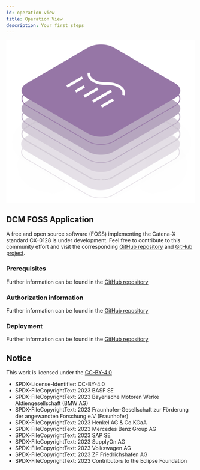 ```yaml
---
id: operation-view
title: Operation View
description: Your first steps
---
```


![DCM kit banner](/img/kit-icons/dcm-kit-icon.svg)

## DCM FOSS Application

A free and open source software (FOSS) implementing the Catena-X standard CX-0128 is under development. Feel free to contribute to this community effort and visit the corresponding [GitHub repository](https://github.com/eclipse-tractusx/demand-capacity-mgmt) and [GitHub project](https://github.com/orgs/eclipse-tractusx/projects/66).

### Prerequisites

Further information can be found in the [GitHub repository](https://github.com/eclipse-tractusx/demand-capacity-mgmt)

### Authorization information

Further information can be found in the [GitHub repository](https://github.com/eclipse-tractusx/demand-capacity-mgmt)

### Deployment

Further information can be found in the [GitHub repository](https://github.com/eclipse-tractusx/demand-capacity-mgmt)

## Notice

This work is licensed under the [CC-BY-4.0](https://creativecommons.org/licenses/by/4.0/legalcode)

- SPDX-License-Identifier: CC-BY-4.0
- SPDX-FileCopyrightText: 2023 BASF SE
- SPDX-FileCopyrightText: 2023 Bayerische Motoren Werke Aktiengesellschaft (BMW AG)
- SPDX-FileCopyrightText: 2023 Fraunhofer-Gesellschaft zur Förderung der angewandten Forschung e.V (Fraunhofer)
- SPDX-FileCopyrightText: 2023 Henkel AG & Co.KGaA
- SPDX-FileCopyrightText: 2023 Mercedes Benz Group AG
- SPDX-FileCopyrightText: 2023 SAP SE
- SPDX-FileCopyrightText: 2023 SupplyOn AG
- SPDX-FileCopyrightText: 2023 Volkswagen AG
- SPDX-FileCopyrightText: 2023 ZF Friedrichshafen AG
- SPDX-FileCopyrightText: 2023 Contributors to the Eclipse Foundation
